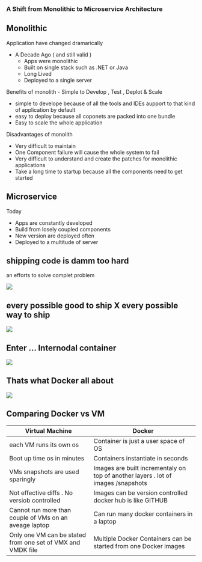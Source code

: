 ### A Shift from Monolithic to Microservice Architecture 

##  Monolithic 

Application have changed dramarically 
- A Decade Ago ( and still valid )
    - Apps were monolithic 
    - Built on single stack such as .NET or Java 
    - Long Lived 
    - Deployed to a single server 

Benefits of monolith - Simple to Develop , Test , Deplot & Scale 
   - simple to develope because of all the tools and IDEs aupport to that kind of application by default 
   -  easy to deploy because all coponets are packed into one bundle 
   - Easy to scale the whole application  

Disadvantages of monolith 
  -  Very difficult to maintain 
  - One Component failure will cause the whole system to fail 
  - Very difficult to understand and create the patches for   monolithic applications 
  - Take a long time to startup because all the components need to get started 

## Microservice 

Today 
  - Apps are constantly developed 
  - Build from losely coupled components 
  - New version are deployed often 
  - Deployed to a multitude of server 


## shipping code is damm too hard 

an efforts to solve complet problem 

![](/img/solve-problem.png)

## every possible good to ship X every possible way to ship 

![](/img/pssiblewaytoship.png)

## Enter ...  Internodal container 

![](/img/intermodl-container.png)


## Thats what Docker all about 
![](/img/whatdocker.png)



## Comparing Docker vs VM 

| Virtual Machine |  Docker |
|-|-| 
| each VM runs its own os | Container is just a user space of OS | 
| Boot up time os in minutes | Containers instantiate in seconds | 
| VMs snapshots are used sparingly | Images are built incrementaly on top of another layers . lot of images /snapshots | 
| Not effective diffs . No versiob controlled | Images can be version controlled docker hub is like GITHUB | 
| Cannot run more than couple of VMs on an aveage laptop | Can run many docker containers in a laptop |
| Only one VM can be stated from one set of VMX and VMDK file | Multiple Docker Containers can be started from one Docker images  |




